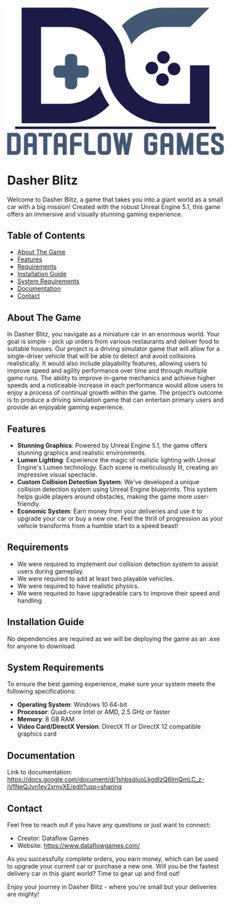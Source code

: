 ![Logo](https://github.com/DataDevv/CarGoesVroom/blob/main/DataflowBig.png)

# Dasher Blitz

Welcome to Dasher Blitz, a game that takes you into a giant world as a small car with a big mission! Created with the robust Unreal Engine 5.1, this game offers an immersive and visually stunning gaming experience. 

## Table of Contents
- [About The Game](#about-the-game)
- [Features](#features)
- [Requirements](#requirements)
- [Installation Guide](#installation-guide)
- [System Requirements](#system-requirements)
- [Documentation](#documentation)
- [Contact](#contact)

## About The Game

In Dasher Blitz, you navigate as a miniature car in an enormous world. Your goal is simple - pick up orders from various restaurants and deliver food to suitable houses. Our project is a driving simulator game that will allow for a single-driver vehicle that will be able to detect and avoid collisions realistically. It would also include playability features, allowing users to improve speed and agility performance over time and through multiple game runs. The ability to improve in-game mechanics and achieve higher speeds and a noticeable increase in each performance would allow users to enjoy a process of continual growth within the game. The project’s outcome is to produce a driving simulation game that can entertain primary users and provide an enjoyable gaming experience.

## Features

- **Stunning Graphics**: Powered by Unreal Engine 5.1, the game offers stunning graphics and realistic environments. 
- **Lumen Lighting**: Experience the magic of realistic lighting with Unreal Engine's Lumen technology. Each scene is meticulously lit, creating an impressive visual spectacle.
- **Custom Collision Detection System**: We've developed a unique collision detection system using Unreal Engine blueprints. This system helps guide players around obstacles, making the game more user-friendly.
- **Economic System**: Earn money from your deliveries and use it to upgrade your car or buy a new one. Feel the thrill of progression as your vehicle transforms from a humble start to a speed beast!

## Requirements

- We were required to implement our collision detection system to assist users during gameplay.
- We were required to add at least two playable vehicles.
- We were required to have realistic physics.
- We were required to have upgradeable cars to improve their speed and handling

## Installation Guide

No dependencies are required as we will be deploying the game as an .exe for anyone to download.

## System Requirements

To ensure the best gaming experience, make sure your system meets the following specifications:

- **Operating System**: Windows 10 64-bit
- **Processor**: Quad-core Intel or AMD, 2.5 GHz or faster
- **Memory**: 8 GB RAM
- **Video Card/DirectX Version**: DirectX 11 or DirectX 12 compatible graphics card

## Documentation
Link to documentation: https://docs.google.com/document/d/1shbsqIuoLkgdIzQ6ImQmLC_z-jVfNeQJvn1ey2xmyXE/edit?usp=sharing

## Contact

Feel free to reach out if you have any questions or just want to connect:

- Creator: Dataflow Games
- Website: https://www.dataflowgames.com/

As you successfully complete orders, you earn money, which can be used to upgrade your current car or purchase a new one. Will you be the fastest delivery car in this giant world? Time to gear up and find out!

Enjoy your journey in Dasher Blitz - where you're small but your deliveries are mighty!
